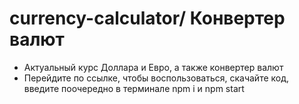 # currency-calculator/ Конвертер валют

* Актуальный курс Доллара и Евро, а также конвертер валют
* Перейдите по ссылке, чтобы воспользоваться, скачайте код, введите поочередно в терминале npm i и npm start 


